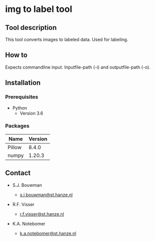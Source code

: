 # img to label tool #

## Tool description
This tool converts images to labeled data. Used for labeling.


## How to
Expects commandline input. Inputfile-path (-i) and outputfile-path (-o).

## Installation
### Prerequisites
* Python 
  * Version 3.6


### Packages
|Name                                   |Version              |   
|---                                    |---                  |
|Pillow                                 |8.4.0                |
|numpy                                  |1.20.3               |



## Contact

* S.J. Bouwman
  * s.j.bouwman@st.hanze.nl 

* R.F. Visser
  * r.f.visser@st.hanze.nl 

* K.A. Notebomer
  * k.a.notebomer@st.hanze.nl
